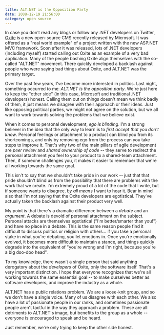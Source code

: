 ```yaml
---
title: ALT.NET is the Opposition Party
date: 2008-12-19 21:56:00
category: open source
---
```


<span class='drop-cap'>In case</span> you don't read any blogs or follow any .NET developers on Twitter, [Oxite](http://codeplex.com/oxite) is a new open-source CMS recently released by Microsoft. It was offered as a "real world example" of a project written with the new ASP.NET MVC framework. Soon after it was released, lots of .NET developers (including myself) started calling out Oxite as an example of a very bad application. Many of the people bashing Oxite align themselves with the so-called "ALT.NET" movement. There quickly developed a backlash against people who were saying bad things about Oxite, and ALT.NET was the primary target.

Over the past few years, I've become more interested in politics. Last night, something occurred to me: _ALT.NET is the opposition party_. We're just here to keep the "other side" (in this case, Microsoft and traditional .NET developers) honest. Calling them out on things doesn't mean we think badly of them, it just means we disagree with their approach or their ideas. Just like opposing political parties, we might not agree on the solution, but we all want to work towards solving the problems that we believe exist.

When it comes to personal development, _ego is blinding_. I'm a strong believer in the idea that the only way to learn is to _first accept that you don't know_. Personal feelings or attachment to a product can blind you from its shortcomings, and only by removing ego from the process can you take steps to improve it. That's why two of the main pillars of agile development are _peer review_ and _shared ownership of code_ -- they serve to redirect the personal attachment you feel to your product to a shared-team attachment. Then, if someone challenges you, it makes it easier to remember that we're all working towards the same goal.

This isn't to say that we shouldn't take pride in our work -- just that that pride shouldn't blind us from the possibility that there are problems with the work that we create. I'm extremely proud of a lot of the code that I write, but if someone wants to disagree, _by all means_ I want to hear it. Bear in mind also that I'm not saying that the Oxite developers are egotistical. They've actually taken the backlash against their product very well.

My point is that there's a dramatic difference between a _debate_ and an _argument_. A debate is devoid of personal attachment on the subject. Personal attacks are themselves egotistical ("I'm better/smarter than you!") and have no place in a debate. This is the same reason people find it difficult to discuss politics or religion with others... if you take a personal stake in what you're debating, you let emotions in. Once you're emotionally evolved, it becomes more difficult to maintain a stance, and things quickly degrade into the equivalent of "you're wrong and I'm right, because you're a big doo-doo head".

To my knowledge, there wasn't a single person that said anything derogatory about the _developers_ of Oxite, only the software itself. That's a very important distinction. I hope that everyone recognizes that we're all working towards the same essential goal -- to make ourselves better as software developers, and improve the industry as a whole.

ALT.NET has a public relations problem. We are a loose-knit group, and so we don't have a single voice. Many of us disagree with each other. We also have a lot of passionate people in our ranks, and sometimes passionate people aren't tactful in the way they approach a problem. These are all detriments to ALT.NET's image, but benefits to the group as a whole -- everyone is encouraged to speak and be heard.

Just remember, we're only trying to keep the other side honest.
